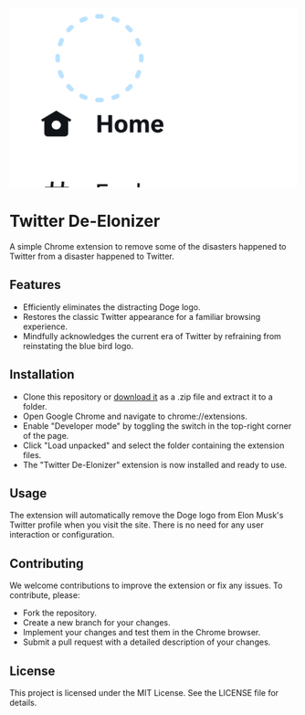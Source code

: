 ![](./Screenshot.png)

# Twitter De-Elonizer

A simple Chrome extension to remove some of the disasters happened to Twitter from a disaster happened to Twitter.

## Features

- Efficiently eliminates the distracting Doge logo.
- Restores the classic Twitter appearance for a familiar browsing experience.
- Mindfully acknowledges the current era of Twitter by refraining from reinstating the blue bird logo.

## Installation

- Clone this repository or [download it](https://github.com/sehyunchung/twitter-de-elonizer/releases/download/0.1.0/twitter-de-elonizer.zip) as a .zip file and extract it to a folder.
- Open Google Chrome and navigate to chrome://extensions.
- Enable "Developer mode" by toggling the switch in the top-right corner of the page.
- Click "Load unpacked" and select the folder containing the extension files.
- The "Twitter De-Elonizer" extension is now installed and ready to use.

## Usage

The extension will automatically remove the Doge logo from Elon Musk's Twitter profile when you visit the site. There is no need for any user interaction or configuration.

## Contributing

We welcome contributions to improve the extension or fix any issues. To contribute, please:

- Fork the repository.
- Create a new branch for your changes.
- Implement your changes and test them in the Chrome browser.
- Submit a pull request with a detailed description of your changes.

## License

This project is licensed under the MIT License. See the LICENSE file for details.

